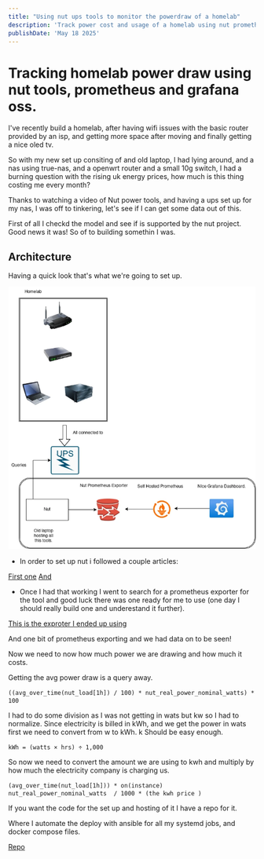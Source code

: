 ```yaml
---
title: "Using nut ups tools to monitor the powerdraw of a homelab"
description: 'Track power cost and usage of a homelab using nut prometheus.'
publishDate: 'May 18 2025'
---
```



# Tracking homelab power draw using nut tools, prometheus and grafana oss.


I've recently build a homelab, after having wifi issues with the basic router provided by an isp, and getting more space after moving and finally getting a nice oled tv.

So with my new set up consiting of and old laptop, I had lying around, and a nas using true-nas, and a openwrt router and a small 10g switch, I had a burning question with the rising uk energy prices, how much is this thing costing me every month?

Thanks to watching a video of Nut power tools, and having a ups set up for my nas, I was off to tinkering, let's see if I can get some data out of this.

First of all I checkd the model and see if is supported by the nut project. Good news it was! So of to building somethin I was.

## Architecture

Having a quick look that's what we're going to set up.

![Diagram](../../assets/power-draw.webp)


- In order to set up nut i followed a couple articles:

[First one](https://technotim.live/posts/NUT-server-guide/)
[And](https://www.jeffgeerling.com/blog/2025/nut-on-my-pi-so-my-servers-dont-die)

- Once I had that working I went to search for a prometheus exporter for the tool and good luck there was one ready for me to use (one day I should really build one and underestand it further).

[This is the exproter I ended up using](https://github.com/HON95/prometheus-nut-exporter)

And one bit of prometheus exporting and we had data on to be seen!

Now we need to now how much power we are drawing and how much it costs.

Getting the avg power draw is a query away.

```
((avg_over_time(nut_load[1h]) / 100) * nut_real_power_nominal_watts) * 100
```
I had to do some division as I was not getting in wats but kw so I had to normalize.
Since electricity is billed in kWh, and we get the power in wats first we need to convert from w to kWh.
k
Should be easy enough.
```
kWh = (watts × hrs) ÷ 1,000
```

So now we need to convert the amount we are using to kwh and multiply by how much the electricity company is charging us.

```
(avg_over_time(nut_load[1h])) * on(instance) nut_real_power_nominal_watts  / 1000 * (the kwh price )
```

If you want the code for the set up and hosting of it I have a repo for it.

Where I automate the deploy with ansible for all my systemd jobs, and docker compose files.

[Repo](https://github.com/oscarsjlh/oscar-iac-selfhosted)
